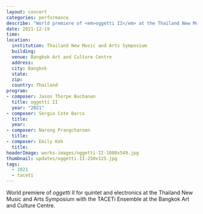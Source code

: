 ```yaml
---
layout: concert
categories: performance
describe: "World premiere of <em>oggetti II</em> at the Thailand New Music and Arts Symposium with the TACETi Ensemble at the Bangkok Art and Culture Centre."
date: 2021-12-19
time:
location:
  institution: Thailand New Music and Arts Symposium
  building:
  venue: Bangkok Art and Culture Centre
  address:
  city: Bangkok
  state:
  zip:
  country: Thailand
program:
- composer: Jason Thorpe Buchanan
  title: oggetti II
  year: "2021"
- composer: Sergio Cote Barco
  title:
  year:
- composer: Narong Prangcharoen
  title:
- composer: Emily Koh
  title:
headerImage: works-images/oggetti-II-1080x549.jpg
thumbnail: updates/oggetti-II-250x125.jpg
tags:
  - 2021
  - taceti
---
```


World premiere of <em>oggetti II</em> for quintet and electronics at the Thailand New Music and Arts Symposium with the TACETi Ensemble at the Bangkok Art and Culture Centre.
